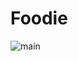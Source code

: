 # Foodie

![main](https://user-images.githubusercontent.com/48752942/147383525-ef39bee5-0728-4959-accf-21cd24d7320a.jpg)
